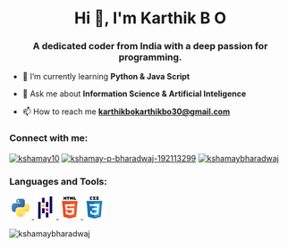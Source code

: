 <h1 align="center">Hi 👋, I'm Karthik B O</h1>
<h3 align="center">A dedicated coder from India with a deep passion for programming.</h3>

- 🌱 I’m currently learning **Python & Java Script**

- 💬 Ask me about **Information Science & Artificial Inteligence**

- 📫 How to reach me **karthikbokarthikbo30@gmail.com**

<h3 align="left">Connect with me:</h3>
<p align="left">
<a href="https://x.com/SachinSach22591?t=gfT6RTZlMf0NbeDObDZJ7w&s=08" target="blank"><img align="center" src="https://raw.githubusercontent.com/rahuldkjain/github-profile-readme-generator/master/src/images/icons/Social/twitter.svg" alt="kshamay10" height="30" width="40" /></a>
<a href="https://www.linkedin.com/in/sachin-sachin-522b05331?utm_source=share&utm_campaign=share_via&utm_content=profile&utm_medium=android_app" target="blank"><img align="center" src="https://raw.githubusercontent.com/rahuldkjain/github-profile-readme-generator/master/src/images/icons/Social/linked-in-alt.svg" alt="kshamay-p-bharadwaj-192113299" height="30" width="40" /></a>
<a href="https://www.instagram.com/sachindevadiga21/" target="blank"><img align="center" src="https://raw.githubusercontent.com/rahuldkjain/github-profile-readme-generator/master/src/images/icons/Social/instagram.svg" alt="kshamaybharadwaj" height="30" width="40" /></a>

</p>

<h3 align="left">Languages and Tools:</h3>
<p align="left">
  <a href="https://www.python.org" target="_blank" rel="noreferrer">
    <img src="https://raw.githubusercontent.com/devicons/devicon/master/icons/python/python-original.svg" alt="python" width="40" height="40"/>
  </a>
  <a href="https://pandas.pydata.org/" target="_blank" rel="noreferrer">
    <img src="https://raw.githubusercontent.com/devicons/devicon/2ae2a900d2f041da66e950e4d48052658d850630/icons/pandas/pandas-original.svg" alt="pandas" width="40" height="40"/>
  </a>
  <a href="https://www.w3.org/html/" target="_blank" rel="noreferrer">
    <img src="https://raw.githubusercontent.com/devicons/devicon/master/icons/html5/html5-original-wordmark.svg" alt="html5" width="40" height="40"/>
  </a>
  <a href="https://www.w3schools.com/css/" target="_blank" rel="noreferrer">
    <img src="https://raw.githubusercontent.com/devicons/devicon/master/icons/css3/css3-original-wordmark.svg" alt="css3" width="40" height="40"/>
  </a>
</p>



<p><img align="center" src="https://github-readme-stats.vercel.app/api/top-langs?username=kshamaybharadwaj&show_icons=true&locale=en&layout=compact" alt="kshamaybharadwaj" /></p>

